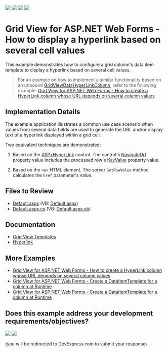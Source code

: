 <!-- default badges list -->
![](https://img.shields.io/endpoint?url=https://codecentral.devexpress.com/api/v1/VersionRange/128543418/22.1.4%2B)
[![](https://img.shields.io/badge/Open_in_DevExpress_Support_Center-FF7200?style=flat-square&logo=DevExpress&logoColor=white)](https://supportcenter.devexpress.com/ticket/details/E993)
[![](https://img.shields.io/badge/📖_How_to_use_DevExpress_Examples-e9f6fc?style=flat-square)](https://docs.devexpress.com/GeneralInformation/403183)
[![](https://img.shields.io/badge/💬_Leave_Feedback-feecdd?style=flat-square)](#does-this-example-address-your-development-requirementsobjectives)
<!-- default badges end -->
# Grid View for ASP.NET Web Forms - How to display a hyperlink based on several cell values

This example demonstrates how to configure a grid column's data item template to display a hyperlink based on several cell values.

> For an example on how to implement a similar functionality based on an unbound [GridViewDataHyperLinkColumn](https://docs.devexpress.com/AspNet/DevExpress.Web.GridViewDataHyperLinkColumn), refer to the following example: [Grid View for ASP.NET Web Forms - How to create a HyperLink column whose URL depends on several column values](https://www.devexpress.com/Support/Center/p/T517626)

## Implementation Details

The example application illustrates a common use case scenario when values from several data fields are used to generate the URL and/or display text of a hyperlink displayed within a grid cell.

Two equivalent techniques are demonstrated:

1. Based on the [ASPxHyperLink](https://docs.devexpress.com/AspNet/DevExpress.Web.ASPxHyperLink) control. The control's [NavigateUrl](https://docs.devexpress.com/AspNet/DevExpress.Web.ASPxHyperLink.NavigateUrl) property value includes the processed row's [KeyValue](https://docs.devexpress.com/AspNet/DevExpress.Web.GridViewBaseRowTemplateContainer.KeyValue) property value.

2. Based on the `<a>` HTML element. The server `GetRowValue` method calculates the `href` parameter's value.

## Files to Review

- [Default.aspx](./CS/Solution/Default.aspx) (VB: [Default.aspx](./VB/Solution/Default.aspx))
- [Default.aspx.cs](./CS/Solution/Default.aspx.cs) (VB: [Default.aspx.vb](./VB/Solution/Default.aspx.vb))

## Documentation

- [Grid View Templates](https://docs.devexpress.com/AspNet/3718/components/grid-view/concepts/templates)
- [Hyperlink](https://docs.devexpress.com/AspNet/11537/components/data-editors/hyperlink)

## More Examples

- [Grid View for ASP.NET Web Forms - How to create a HyperLink column whose URL depends on several column values](https://www.devexpress.com/Support/Center/p/T517626)
- [Grid View for ASP.NET Web Forms - Create a DataItemTemplate for a column at Runtime](https://github.com/DevExpress-Examples/aspxgridview-dataitemtemplate-runtime)
- [Grid View for ASP.NET Web Forms - Create a DataItemTemplate for a column at Runtime](https://github.com/DevExpress-Examples/aspxgridview-dataitemtemplate-hyperlink-popup)
<!-- feedback -->
## Does this example address your development requirements/objectives?

[<img src="https://www.devexpress.com/support/examples/i/yes-button.svg"/>](https://www.devexpress.com/support/examples/survey.xml?utm_source=github&utm_campaign=aspxgridview-hyperlink-based-on-several-cell-values&~~~was_helpful=yes) [<img src="https://www.devexpress.com/support/examples/i/no-button.svg"/>](https://www.devexpress.com/support/examples/survey.xml?utm_source=github&utm_campaign=aspxgridview-hyperlink-based-on-several-cell-values&~~~was_helpful=no)

(you will be redirected to DevExpress.com to submit your response)
<!-- feedback end -->

